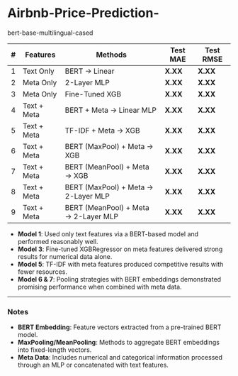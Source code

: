 # Airbnb-Price-Prediction-

bert-base-multilingual-cased

| **#** | **Features**       | **Methods**                        | **Test MAE** | **Test RMSE** |
|-------|---------------------|------------------------------------|--------------|---------------|
| 1     | Text Only          | BERT → Linear                     | **X.XX**     | **X.XX**      |
| 2     | Meta Only          | 2-Layer MLP                       | **X.XX**     | **X.XX**      |
| 3     | Meta Only          | Fine-Tuned XGB                    | **X.XX**     | **X.XX**      |
| 4     | Text + Meta        | BERT + Meta → Linear MLP          | **X.XX**     | **X.XX**      |
| 5     | Text + Meta        | TF-IDF + Meta → XGB               | **X.XX**     | **X.XX**      |
| 6     | Text + Meta        | BERT (MaxPool) + Meta → XGB       | **X.XX**     | **X.XX**      |
| 7     | Text + Meta        | BERT (MeanPool) + Meta → XGB      | **X.XX**     | **X.XX**      |
| 8     | Text + Meta        | BERT (MaxPool) + Meta → 2-Layer MLP | **X.XX**     | **X.XX**      |
| 9     | Text + Meta        | BERT (MeanPool) + Meta → 2-Layer MLP | **X.XX**     | **X.XX**      |

- **Model 1**: Used only text features via a BERT-based model and performed reasonably well.
- **Model 3**: Fine-tuned XGBRegressor on meta features delivered strong results for numerical data alone.
- **Model 5**: TF-IDF with meta features produced competitive results with fewer resources.
- **Model 6 & 7**: Pooling strategies with BERT embeddings demonstrated promising performance when combined with meta data.

---

### Notes
- **BERT Embedding**: Feature vectors extracted from a pre-trained BERT model.
- **MaxPooling/MeanPooling**: Methods to aggregate BERT embeddings into fixed-length vectors.
- **Meta Data**: Includes numerical and categorical information processed through an MLP or concatenated with text features.

